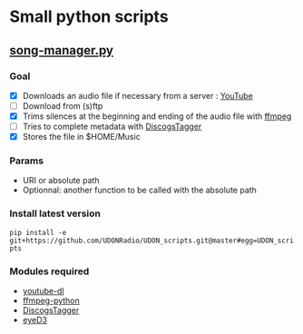 # Small python scripts

## [song-manager.py](https://github.com/TarlyFM/small_scripts/blob/master/song_manager.py)

### Goal

- [x] Downloads an audio file if necessary from a server : [YouTube](https://www.youtube.com)
- [ ] Download from (s)ftp
- [x] Trims silences at the beginning and ending of the audio file with [ffmpeg](https://github.com/FFmpeg/FFmpeg)
- [ ] Tries to complete metadata with [DiscogsTagger](https://github.com/jesseward/discogstagger)
- [x] Stores the file in $HOME/Music

### Params

* URI or absolute path
* Optionnal: another function to be called with the absolute path

### Install latest version
`pip install -e git+https://github.com/UDONRadio/UDON_scripts.git@master#egg=UDON_scripts`

### Modules required

* [youtube-dl](https://github.com/rg3/youtube-dl)
* [ffmpeg-python](https://github.com/kkroening/ffmpeg-python)
* [DiscogsTagger](https://github.com/jesseward/discogstagger)
* [eyeD3](https://github.com/nicfit/eyeD3)
